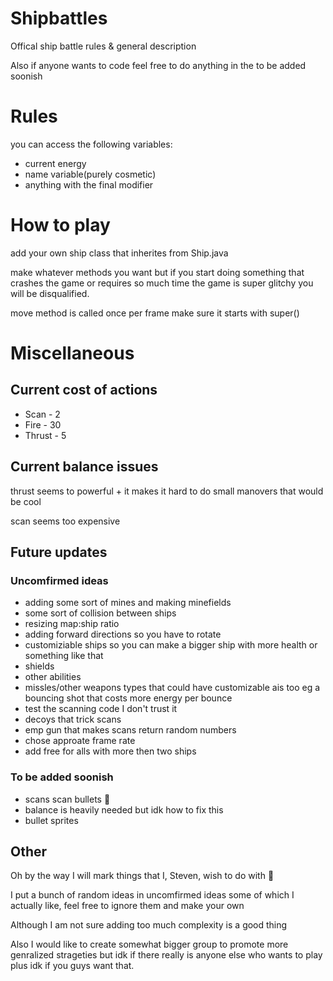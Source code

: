 # Shipbattles
Offical ship battle rules & general description

Also if anyone wants to code feel free to do anything in the to be added soonish 


# Rules
you can access the following variables:
+ current energy
+ name variable(purely cosmetic)
+ anything with the final modifier




# How to play
add your own ship class that inherites from Ship.java

make whatever methods you want but if you start doing something that crashes the game or requires so much time the game is super glitchy you will be disqualified.

move method is called once per frame make sure it starts with super()



# Miscellaneous
## Current cost of actions
+ Scan - 2
+ Fire - 30
+ Thrust - 5

## Current balance issues
thrust seems to powerful + it makes it hard to do small manovers that would be cool

scan seems too expensive


## Future updates
### Uncomfirmed ideas
+ adding some sort of mines and making minefields
+ some sort of collision between ships
+ resizing map:ship ratio
+ adding forward directions so you have to rotate
+ customiziable ships so you can make a bigger ship with more health or something like that
+ shields
+ other abilities
+ missles/other weapons types that could have customizable ais too eg a bouncing shot that costs more energy per bounce
+ test the scanning code I don't trust it
+ decoys that trick scans
+ emp gun that makes scans return random numbers
+ chose approate frame rate
+ add free for alls with more then two ships

### To be added soonish
+ scans scan bullets :turtle:
+ balance is heavily needed but idk how to fix this
+ bullet sprites


## Other
Oh by the way I will mark things that I, Steven, wish to do with :turtle:

I put a bunch of random ideas in uncomfirmed ideas some of which I actually like, feel free to ignore them and make your own 

Although I am not sure adding too much complexity is a good thing

Also I would like to create somewhat bigger group to promote more genralized strageties but idk if there really is anyone else who wants to play plus idk if you guys
want that.
